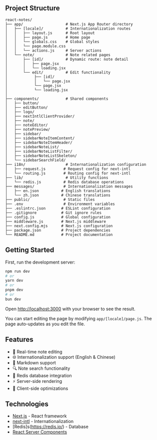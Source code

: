 ## Project Structure

```
react-notes/
├── app/                   # Next.js App Router directory
│   ├── [locale]/          # Internationalization routes
│   │   ├── layout.js      # Root layout
│   │   ├── page.js        # Home page
│   │   └── globals.css    # Global styles
│   │   └── page.module.css
│   │   └── actions.js     # Server actions
│   └── note/              # Note related pages
│       ├── [id]/          # Dynamic route: note detail
│       │   ├── page.jsx
│       │   └── loading.jsx
│       └── edit/          # Edit functionality
│            ├── [id]/
│            │   └── page.jsx
│            └── page.jsx
│            └── loading.jsx
│
├── components/            # Shared components
│   ├── button/
│   ├── editButton/
│   ├── logo/
│   ├── nextIntlClientProvider/
│   ├── note/
│   ├── noteEditor/
│   ├── notePreview/
│   ├── sidebar/
│   ├── sidebarNoteItemContent/
│   ├── sidebarNoteItemHeader/
│   ├── sidebarNoteList/
│   ├── sidebarNoteListFilter/
│   ├── sidebarNoteListSkeleton/
│   └── sidebarSearchField/
├── i18n/                  # Internationalization configuration
│   ├── request.js        # Request config for next-intl
│   └── routing.js        # Routing config for next-intl
├── lib/                   # Utility functions
│   └── redis.js          # Redis database operations
├── messages/             # Internationalization messages
│   ├── en.json          # English translations
│   └── zh.json          # Chinese translations
├── public/               # Static files
├── .env                  # Environment variables
├── .eslintrc.json       # ESLint configuration
├── .gitignore           # Git ignore rules
├── config.js            # Global configuration
├── middleware.js        # Next.js middleware
├── next.config.mjs      # Next.js configuration
├── package.json         # Project dependencies
└── README.md            # Project documentation
```

## Getting Started

First, run the development server:

```bash
npm run dev
# or
yarn dev
# or
pnpm dev
# or
bun dev
```

Open [http://localhost:3000](http://localhost:3000) with your browser to see the result.

You can start editing the page by modifying `app/[locale]/page.js`. The page auto-updates as you edit the file.

## Features

- 📝 Real-time note editing
- 🌐 Internationalization support (English & Chinese)
- 🎨 Markdown support
- 🔍 Note search functionality
- 💾 Redis database integration
- ⚡ Server-side rendering
- 🎯 Client-side optimizations

## Technologies

- [Next.js](https://nextjs.org/) - React framework
- [next-intl](https://next-intl-docs.vercel.app/) - Internationalization
- [Redis]s(https://redis.io/) - Database
- [React Server Components](https://nextjs.org/docs/app/building-your-application/rendering/server-components)
